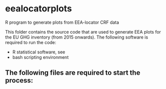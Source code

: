 # eealocatorplots
R program to generate plots from EEA-locator CRF data

This folder contains the source code that are used to generate EEA plots for the EU GHG inventory (from 2015 onwards).
The following software is required to run the code:
- R statistical software, see 
- bash scripting environment

The following files are required to start the process:
- 
